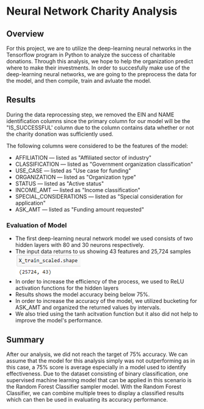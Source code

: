 # Neural Network Charity Analysis

## Overview

For this project, we are to utilize the deep-learning neural networks in the Tensorflow program in Python to analyze the success of charitable donations. Through this analysis, we hope to help the organization predict where to make their investments. In order to succesfully make use of the deep-learning neural networks, we are going to the preprocess the data for the model, and then compile, train and avluate the model.

## Results

During the data reprocessing step, we removed the EIN and NAME identification columns since the primary column for our model will be the "IS_SUCCESSFUL' column due to the column contains data whether or not the charity donation was sufficiently used. 

The following columns were considered to be the features of the model:
- AFFILIATION — listed as "Affiliated sector of industry"
- CLASSIFICATION — listed as "Government organization classification"
- USE_CASE — listed as "Use case for funding"
- ORGANIZATION — listed as "Organization type"
- STATUS — listed as "Active status"
- INCOME_AMT — listed as "Income classification"
- SPECIAL_CONSIDERATIONS — listed as "Special consideration for application"
- ASK_AMT — listed as "Funding amount requested" 

### Evaluation of Model

- The first deep-learning neural network model we used consists of two hidden layers with 80 and 30 neurons respectively.
- The input data returns to us showing 43 features and 25,724 samples
![](Resources/model_80_30.PNG)
- In order to increase the efficiency of the process, we used to ReLU activation functions for the hidden layers
- Results shows the model accuracy being below 75%.
- In order to increase the accuracy of the model, we utilized bucketing for ASK_AMT and organized the returned values by intervals.
- We also tried using the tanh acitvation function but it also did not help to improve the model's performance.

## Summary

After our analysis, we did not reach the target of 75% accuracy. We can assume that the model for this analysis simply was not outperforming as in this case, a 75% score is average especially in a model used to identify effectiveness. Due to the dataset consisting of binary classification, one supervised machine learning model that can be applied in this scenario is the Random Forest Classifier sampler model. With the Random Forest Classifier, we can combine multiple trees to display a classified results which can then be used in evaluating its accuracy performance.
